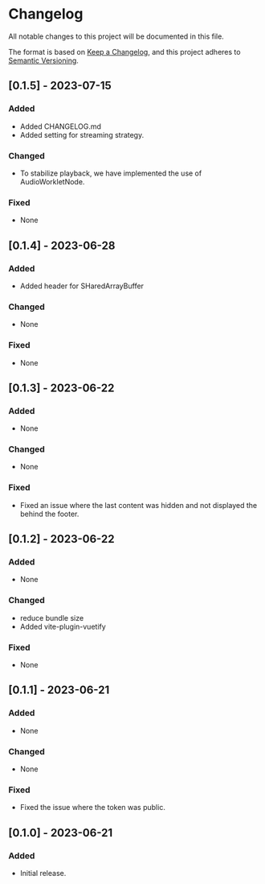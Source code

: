 # Changelog

All notable changes to this project will be documented in this file.

The format is based on [Keep a Changelog](https://keepachangelog.com/en/1.0.0/), and this project adheres to [Semantic Versioning](https://semver.org/spec/v2.0.0.html).

## [0.1.5] - 2023-07-15

### Added
- Added CHANGELOG.md
- Added setting for streaming strategy.

### Changed
- To stabilize playback, we have implemented the use of AudioWorkletNode.

### Fixed
- None

## [0.1.4] - 2023-06-28

### Added
- Added header for SHaredArrayBuffer

### Changed
- None

### Fixed
- None

## [0.1.3] - 2023-06-22

### Added
- None

### Changed
- None

### Fixed
- Fixed an issue where the last content was hidden and not displayed the behind the footer.

## [0.1.2] - 2023-06-22

### Added
- None

### Changed
- reduce bundle size
- Added vite-plugin-vuetify

### Fixed
- None

## [0.1.1] - 2023-06-21

### Added
- None

### Changed
- None

### Fixed
- Fixed the issue where the token was public.

## [0.1.0] - 2023-06-21

### Added
- Initial release.
